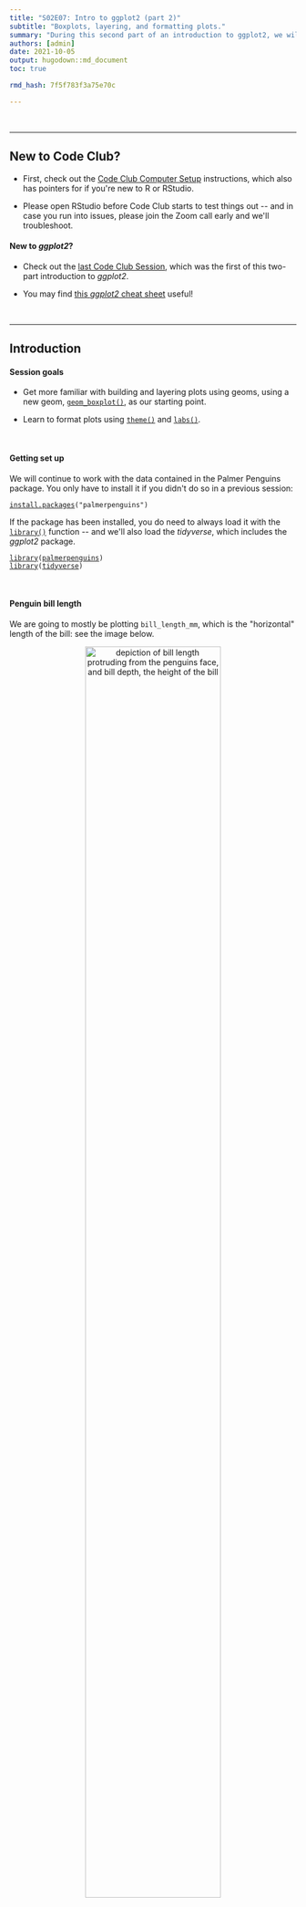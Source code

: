 ```yaml
---
title: "S02E07: Intro to ggplot2 (part 2)"
subtitle: "Boxplots, layering, and formatting plots."
summary: "During this second part of an introduction to ggplot2, we will get a better understanding of using geoms, with boxplots as an example, and will also learn about formatting and saving plots."
authors: [admin]
date: 2021-10-05
output: hugodown::md_document
toc: true

rmd_hash: 7f5f783f3a75e70c

---
```


<br>

------------------------------------------------------------------------

## New to Code Club?

-   First, check out the [Code Club Computer Setup](/codeclub-setup/) instructions, which also has pointers for if you're new to R or RStudio.

-   Please open RStudio before Code Club starts to test things out -- and in case you run into issues, please join the Zoom call early and we'll troubleshoot.

#### New to *ggplot2*?

-   Check out the [last Code Club Session](/codeclub/S02E06_ggplot2/), which was the first of this two-part introduction to *ggplot2*.

-   You may find [this *ggplot2* cheat sheet](https://github.com/rstudio/cheatsheets/blob/master/data-visualization-2.1.pdf) useful!

<br>

------------------------------------------------------------------------

## Introduction

#### Session goals

-   Get more familiar with building and layering plots using geoms, using a new geom, [`geom_boxplot()`](https://ggplot2.tidyverse.org/reference/geom_boxplot.html), as our starting point.

-   Learn to format plots using [`theme()`](https://ggplot2.tidyverse.org/reference/theme.html) and [`labs()`](https://ggplot2.tidyverse.org/reference/labs.html).

<br>

#### Getting set up

We will continue to work with the data contained in the Palmer Penguins package. You only have to install it if you didn't do so in a previous session:

<div class="highlight">

<pre class='chroma'><code class='language-r' data-lang='r'><span class='nf'><a href='https://rdrr.io/r/utils/install.packages.html'>install.packages</a></span><span class='o'>(</span><span class='s'>"palmerpenguins"</span><span class='o'>)</span></code></pre>

</div>

If the package has been installed, you do need to always load it with the [`library()`](https://rdrr.io/r/base/library.html) function -- and we'll also load the *tidyverse*, which includes the *ggplot2* package.

<div class="highlight">

<pre class='chroma'><code class='language-r' data-lang='r'><span class='kr'><a href='https://rdrr.io/r/base/library.html'>library</a></span><span class='o'>(</span><span class='nv'><a href='https://allisonhorst.github.io/palmerpenguins/'>palmerpenguins</a></span><span class='o'>)</span>
<span class='kr'><a href='https://rdrr.io/r/base/library.html'>library</a></span><span class='o'>(</span><span class='nv'><a href='https://tidyverse.tidyverse.org'>tidyverse</a></span><span class='o'>)</span></code></pre>

</div>

<br>

#### Penguin bill length

We are going to mostly be plotting `bill_length_mm`, which is the "horizontal" length of the bill: see the image below.

<figure>
<p align="center">
<img src=figs/culmen_depth.png width="75%" alt="depiction of bill length protruding from the penguins face, and bill depth, the height of the bill">
<figcaption>
Artwork by Allison Horst
</figcaption>
</p>
</figure>

<br>

------------------------------------------------------------------------

## 1 - A geom for boxplots

#### Geom recap

*ggplot2*'s "geoms" are basically plot types of which there are quite a few available (see the [cheatsheet](https://github.com/rstudio/cheatsheets/blob/master/data-visualization-2.1.pdf)). Last week, we saw two geoms: `geom_point()` to plot individual data points, and `geom_smooth()` to fit a line to data points.

While doing so, we also saw two other properties of *ggplot2* and its geoms:

-   Geoms can be layered on top of each other.

-   Geoms can simply plot the data "as is" (`geom_point()`) or can perform computations under the hood, and show the results of those computations (`geom_smooth()`).

Let's use a new geom to get a little more fluent with *ggplot2* basics.

#### Boxplots

A boxplot is a very useful type of plot that shows you the median as well as the variation of a distribution. *ggplot2* has the geom `geom_boxplot()` to create boxplots -- another example of a geom that does calculations for us prior to plotting.

Let's make a boxplot that shows the distribution of penguin bill length (column `bill_length_mm` in our `penguins` dataframe) along the y-axis -- recall that we use `aes()` to refer to a column in the data frame from which the data should be taken:

<div class="highlight">

<pre class='chroma'><code class='language-r' data-lang='r'><span class='nf'>ggplot</span><span class='o'>(</span>data <span class='o'>=</span> <span class='nv'>penguins</span><span class='o'>)</span> <span class='o'>+</span>
  <span class='nf'>geom_boxplot</span><span class='o'>(</span>mapping <span class='o'>=</span> <span class='nf'>aes</span><span class='o'>(</span>y <span class='o'>=</span> <span class='nv'>bill_length_mm</span><span class='o'>)</span><span class='o'>)</span>
<span class='c'>#&gt; Warning: Removed 2 rows containing non-finite values (stat_boxplot).</span>
</code></pre>
<img src="figs/unnamed-chunk-3-1.png" width="700px" style="display: block; margin: auto;" />

</div>

<details>
<summary>
<b>Why do we get the warning shown above?</b> (click here)
</summary>

<br>

We got the following warning:

> `#> Warning: Removed 2 rows containing non-finite values (stat_boxplot).`

We get this warning because 2 rows contain `NA`s for the variable we are plotting, `bill_length_mm`.

We could take a look at those rows as follows:

<div class="highlight">

<pre class='chroma'><code class='language-r' data-lang='r'><span class='nv'>penguins</span> <span class='o'>%&gt;%</span> <span class='nf'><a href='https://rdrr.io/r/stats/filter.html'>filter</a></span><span class='o'>(</span><span class='nf'><a href='https://rdrr.io/r/base/NA.html'>is.na</a></span><span class='o'>(</span><span class='nv'>bill_length_mm</span><span class='o'>)</span><span class='o'>)</span>
<span class='c'>#&gt; <span style='color: #555555;'># A tibble: 2 × 8</span></span>
<span class='c'>#&gt;   species island bill_length_mm bill_depth_mm flipper_length_… body_mass_g sex  </span>
<span class='c'>#&gt;   <span style='color: #555555; font-style: italic;'>&lt;fct&gt;</span>   <span style='color: #555555; font-style: italic;'>&lt;fct&gt;</span>           <span style='color: #555555; font-style: italic;'>&lt;dbl&gt;</span>         <span style='color: #555555; font-style: italic;'>&lt;dbl&gt;</span>            <span style='color: #555555; font-style: italic;'>&lt;int&gt;</span>       <span style='color: #555555; font-style: italic;'>&lt;int&gt;</span> <span style='color: #555555; font-style: italic;'>&lt;fct&gt;</span></span>
<span class='c'>#&gt; <span style='color: #555555;'>1</span> Adelie  Torge…             <span style='color: #BB0000;'>NA</span>            <span style='color: #BB0000;'>NA</span>               <span style='color: #BB0000;'>NA</span>          <span style='color: #BB0000;'>NA</span> <span style='color: #BB0000;'>NA</span>   </span>
<span class='c'>#&gt; <span style='color: #555555;'>2</span> Gentoo  Biscoe             <span style='color: #BB0000;'>NA</span>            <span style='color: #BB0000;'>NA</span>               <span style='color: #BB0000;'>NA</span>          <span style='color: #BB0000;'>NA</span> <span style='color: #BB0000;'>NA</span>   </span>
<span class='c'>#&gt; <span style='color: #555555;'># … with 1 more variable: year &lt;int&gt;</span></span></code></pre>

</div>

And we could *remove* those rows as follows, saving the results in a new dataframe:

<div class="highlight">

<pre class='chroma'><code class='language-r' data-lang='r'><span class='c'>## By negating the `is.na` condition:</span>
<span class='nv'>penguins_noNA</span> <span class='o'>&lt;-</span> <span class='nv'>penguins</span> <span class='o'>%&gt;%</span> <span class='nf'><a href='https://rdrr.io/r/stats/filter.html'>filter</a></span><span class='o'>(</span><span class='o'>!</span><span class='nf'><a href='https://rdrr.io/r/base/NA.html'>is.na</a></span><span class='o'>(</span><span class='nv'>bill_length_mm</span><span class='o'>)</span><span class='o'>)</span>

<span class='c'>## Or using the specialized `drop_na` function:</span>
<span class='nv'>penguins_noNA</span> <span class='o'>&lt;-</span> <span class='nv'>penguins</span> <span class='o'>%&gt;%</span> <span class='nf'>drop_na</span><span class='o'>(</span><span class='nv'>bill_length_mm</span><span class='o'>)</span></code></pre>

</div>

</details>
<details>
<summary>
The nitty-gritty of boxplots: what is shown exactly? (click here)
</summary>

<br>

-   Lower whisker = smallest observation greater than or equal to lower hinge - 1.5 \* IQR
-   Lower hinge/bottom line of box part of boxplot = 25% quantile
-   Middle line = median = 50% quantile
-   Upper hinge/top line of box part of boxplot = 75% quantile
-   Upper whisker = largest observation less than or equal to upper hinge + 1.5 \* IQR

</details>

<br>

That worked, but the plot shows the distribution of bill lengths across all 3 species together, which is not that informative. To separate species along the x-axis, we can map the `species` column to x:

<div class="highlight">

<pre class='chroma'><code class='language-r' data-lang='r'><span class='nf'>ggplot</span><span class='o'>(</span>data <span class='o'>=</span> <span class='nv'>penguins</span><span class='o'>)</span> <span class='o'>+</span>
  <span class='nf'>geom_boxplot</span><span class='o'>(</span>mapping <span class='o'>=</span> <span class='nf'>aes</span><span class='o'>(</span>y <span class='o'>=</span> <span class='nv'>bill_length_mm</span>, x <span class='o'>=</span> <span class='nv'>species</span><span class='o'>)</span><span class='o'>)</span>
<span class='c'>#&gt; Warning: Removed 2 rows containing non-finite values (stat_boxplot).</span>
</code></pre>
<img src="figs/unnamed-chunk-6-1.png" width="700px" style="display: block; margin: auto;" />

</div>

Great! We can see, at a glance, that Adelie Penguins tend to have considerably shorter bills than the other two species. Chinstrap's bills are just a bit longer than those of Gentoos, but the longest-billed bird is a Gentoo.

<br>

------------------------------------------------------------------------

## 2 - Adding a plot layer

To get an even better sense of the distribution of bill lengths, and also of our sample sizes, we may want to add the raw data points to our boxplot using `geom_point()`.

(You may have noticed that in the previous plot, a Gentoo Penguin outlier was shown as a point. To prevent plotting that point twice, we will add `outlier.shape = NA` to the boxplot call, a somewhat roundabout way of saying that we don't want to plot outliers.)

<div class="highlight">

<pre class='chroma'><code class='language-r' data-lang='r'><span class='nf'>ggplot</span><span class='o'>(</span>data <span class='o'>=</span> <span class='nv'>penguins</span><span class='o'>)</span> <span class='o'>+</span>
  <span class='nf'>geom_boxplot</span><span class='o'>(</span>mapping <span class='o'>=</span> <span class='nf'>aes</span><span class='o'>(</span>y <span class='o'>=</span> <span class='nv'>bill_length_mm</span>, x <span class='o'>=</span> <span class='nv'>species</span><span class='o'>)</span>,
               outlier.shape <span class='o'>=</span> <span class='kc'>NA</span><span class='o'>)</span> <span class='o'>+</span>
  <span class='nf'>geom_point</span><span class='o'>(</span><span class='o'>)</span>
<span class='c'>#&gt; Warning: Removed 2 rows containing non-finite values (stat_boxplot).</span>
<span class='c'>#&gt; Error: geom_point requires the following missing aesthetics: x and y</span></code></pre>

</div>

Why did this not work?

We had previously species the aesthetics mapping inside the `geom_boxplot()` call -- that is, we set it for that geom only ("local aesthetics") and not for the entire plot ("global aesthetics"). To add a `geom_point()` layer with the same aesthetics, we can do one of two things:

-   Set the aesthetic mapping globally, i.e. inside the `ggplot()` call, or
-   Set a local aesthetic mapping *also* inside `geom_point()`.

Let's do the former, so we are not repeating ourselves:

<div class="highlight">

<pre class='chroma'><code class='language-r' data-lang='r'><span class='nf'>ggplot</span><span class='o'>(</span>data <span class='o'>=</span> <span class='nv'>penguins</span>,
       mapping <span class='o'>=</span> <span class='nf'>aes</span><span class='o'>(</span>y <span class='o'>=</span> <span class='nv'>bill_length_mm</span>, x <span class='o'>=</span> <span class='nv'>species</span><span class='o'>)</span><span class='o'>)</span> <span class='o'>+</span>
  <span class='nf'>geom_boxplot</span><span class='o'>(</span>outlier.shape <span class='o'>=</span> <span class='kc'>NA</span><span class='o'>)</span> <span class='o'>+</span>
  <span class='nf'>geom_point</span><span class='o'>(</span><span class='o'>)</span>
<span class='c'>#&gt; Warning: Removed 2 rows containing non-finite values (stat_boxplot).</span>
<span class='c'>#&gt; Warning: Removed 2 rows containing missing values (geom_point).</span>
</code></pre>
<img src="figs/unnamed-chunk-8-1.png" width="700px" style="display: block; margin: auto;" />

</div>

This doesn't look too good because many of the points are plotted on top of each other. We can use a few arguments to `geom_point()` to make some changes:

-   Add `position = "jitter"` to the `geom_point()` call to introduce a small amount of randomness to our points to make us able to see them better.

-   Add `size = 1` to make the point size a little smaller (1.5 is the default).

<div class="highlight">

<pre class='chroma'><code class='language-r' data-lang='r'><span class='nf'>ggplot</span><span class='o'>(</span>data <span class='o'>=</span> <span class='nv'>penguins</span>,
       mapping <span class='o'>=</span> <span class='nf'>aes</span><span class='o'>(</span>y <span class='o'>=</span> <span class='nv'>bill_length_mm</span>, x <span class='o'>=</span> <span class='nv'>species</span><span class='o'>)</span><span class='o'>)</span> <span class='o'>+</span>
  <span class='nf'>geom_boxplot</span><span class='o'>(</span>outlier.shape <span class='o'>=</span> <span class='kc'>NA</span><span class='o'>)</span> <span class='o'>+</span>
  <span class='nf'>geom_point</span><span class='o'>(</span>position <span class='o'>=</span> <span class='s'>"jitter"</span>, size <span class='o'>=</span> <span class='m'>1</span><span class='o'>)</span>
<span class='c'>#&gt; Warning: Removed 2 rows containing non-finite values (stat_boxplot).</span>
<span class='c'>#&gt; Warning: Removed 2 rows containing missing values (geom_point).</span>
</code></pre>
<img src="figs/unnamed-chunk-9-1.png" width="700px" style="display: block; margin: auto;" />

</div>

Note that `position = "jitter"` and `size = 1` are *not* specified as mappings (i.e., not inside `mapping = aes()`): here, we are not mapping data to the plot, but are just changing some "settings".

<div class="alert alert-note">

<div>

Because jittering is so common, there is also a specialized jittering geom available: `geom_jitter()` is shorthand for `geom_point(position = "jitter")`.

So, we could have also used the following code to create the same plot:

<div class="highlight">

<pre class='chroma'><code class='language-r' data-lang='r'><span class='nf'>ggplot</span><span class='o'>(</span>data <span class='o'>=</span> <span class='nv'>penguins</span>,
       mapping <span class='o'>=</span> <span class='nf'>aes</span><span class='o'>(</span>y <span class='o'>=</span> <span class='nv'>bill_length_mm</span>, x <span class='o'>=</span> <span class='nv'>species</span><span class='o'>)</span><span class='o'>)</span> <span class='o'>+</span>
  <span class='nf'>geom_boxplot</span><span class='o'>(</span>outlier.shape <span class='o'>=</span> <span class='kc'>NA</span><span class='o'>)</span> <span class='o'>+</span>
  <span class='nf'>geom_jitter</span><span class='o'>(</span>size <span class='o'>=</span> <span class='m'>1</span><span class='o'>)</span></code></pre>

</div>

</div>

</div>

<br>

------------------------------------------------------------------------

## Breakout Rooms I

<div class="puzzle">
<div>

### Exercise 1

-   Run the code below and figure out what the problem is.  
    (And why do you think *ggplot2* creates a legend with the item "blue", instead of throwing an error?)

-   Modify the code to get the originally intended effect: blue points.

<div class="highlight">

<pre class='chroma'><code class='language-r' data-lang='r'><span class='nf'>ggplot</span><span class='o'>(</span>data <span class='o'>=</span> <span class='nv'>penguins</span>,
       <span class='nf'>aes</span><span class='o'>(</span>y <span class='o'>=</span> <span class='nv'>bill_length_mm</span>, x <span class='o'>=</span> <span class='nv'>species</span><span class='o'>)</span><span class='o'>)</span> <span class='o'>+</span>
  <span class='nf'>geom_boxplot</span><span class='o'>(</span>outlier.shape <span class='o'>=</span> <span class='kc'>NA</span><span class='o'>)</span> <span class='o'>+</span>
  <span class='nf'>geom_point</span><span class='o'>(</span>mapping <span class='o'>=</span> <span class='nf'>aes</span><span class='o'>(</span>color <span class='o'>=</span> <span class='s'>"blue"</span><span class='o'>)</span>,
             position <span class='o'>=</span> <span class='s'>"jitter"</span><span class='o'>)</span></code></pre>

</div>

<details>
<summary>
Hints (click here)
</summary>

<br>

-   Here is the botched plot:

<div class="highlight">

<pre class='chroma'><code class='language-r' data-lang='r'><span class='nf'>ggplot</span><span class='o'>(</span>data <span class='o'>=</span> <span class='nv'>penguins</span>,
       <span class='nf'>aes</span><span class='o'>(</span>y <span class='o'>=</span> <span class='nv'>bill_length_mm</span>, x <span class='o'>=</span> <span class='nv'>species</span><span class='o'>)</span><span class='o'>)</span> <span class='o'>+</span>
  <span class='nf'>geom_boxplot</span><span class='o'>(</span>outlier.shape <span class='o'>=</span> <span class='kc'>NA</span><span class='o'>)</span> <span class='o'>+</span>
  <span class='nf'>geom_point</span><span class='o'>(</span>mapping <span class='o'>=</span> <span class='nf'>aes</span><span class='o'>(</span>color <span class='o'>=</span> <span class='s'>"blue"</span><span class='o'>)</span>,
             position <span class='o'>=</span> <span class='s'>"jitter"</span><span class='o'>)</span>
<span class='c'>#&gt; Warning: Removed 2 rows containing non-finite values (stat_boxplot).</span>
<span class='c'>#&gt; Warning: Removed 2 rows containing missing values (geom_point).</span>
</code></pre>
<img src="figs/unnamed-chunk-12-1.png" width="700px" style="display: block; margin: auto;" />

</div>

-   Should `color = "blue"` be a mapping, that is, should it be part of the `mapping = aes()` argument?

</details>
<details>
<summary>
Solution (click here)
</summary>

<br>

-   **The problem with the original code** is that `color = "blue"` should *not* be a mapping.

-   **Why *ggplot2* does not throw an error:** the `mapping` argument is used to map data to an aesthetic like point color. Normally, that data is a column in the dataframe, but because the code quotes "blue" (`color = "blue"` instead of `color = blue`), *ggplot2* does not assume it is a column and instead creates a variable on the fly that just contains the value "blue".

-   **The correct code to color points blue**:

<div class="highlight">

<pre class='chroma'><code class='language-r' data-lang='r'><span class='nf'>ggplot</span><span class='o'>(</span>data <span class='o'>=</span> <span class='nv'>penguins</span>,
       mapping <span class='o'>=</span> <span class='nf'>aes</span><span class='o'>(</span>y <span class='o'>=</span> <span class='nv'>bill_length_mm</span>, x <span class='o'>=</span> <span class='nv'>species</span><span class='o'>)</span><span class='o'>)</span> <span class='o'>+</span>
  <span class='nf'>geom_boxplot</span><span class='o'>(</span>outlier.shape <span class='o'>=</span> <span class='kc'>NA</span><span class='o'>)</span> <span class='o'>+</span>
  <span class='nf'>geom_point</span><span class='o'>(</span>color <span class='o'>=</span> <span class='s'>"blue"</span>,
             position <span class='o'>=</span> <span class='s'>"jitter"</span><span class='o'>)</span>
<span class='c'>#&gt; Warning: Removed 2 rows containing non-finite values (stat_boxplot).</span>
<span class='c'>#&gt; Warning: Removed 2 rows containing missing values (geom_point).</span>
</code></pre>
<img src="figs/unnamed-chunk-13-1.png" width="700px" style="display: block; margin: auto;" />

</div>

</div>
</div>

<br>

<div class="puzzle">

<div>

### Exercise 2

Violin plots are somewhat similar to boxplots, but show a density distribution. Using Google, find out which *ggplot2* geom creates a violin plot, and then make one plotting bill length by species like we have done for boxplots.

<details>
<summary>
Hints (click here)
</summary>

<br>

-   `geom_violin()` is the geom that creates violin plots.

-   Other than the geom function, you can leave the code the same as in the previous examples.

</details>
<details>
<summary>
Solution (click here)
</summary>

<br>

<div class="highlight">

<pre class='chroma'><code class='language-r' data-lang='r'><span class='nf'>ggplot</span><span class='o'>(</span>data <span class='o'>=</span> <span class='nv'>penguins</span>,
       mapping <span class='o'>=</span> <span class='nf'>aes</span><span class='o'>(</span>y <span class='o'>=</span> <span class='nv'>bill_length_mm</span>, x <span class='o'>=</span> <span class='nv'>species</span><span class='o'>)</span><span class='o'>)</span> <span class='o'>+</span>
  <span class='nf'>geom_violin</span><span class='o'>(</span><span class='o'>)</span>
<span class='c'>#&gt; Warning: Removed 2 rows containing non-finite values (stat_ydensity).</span>
</code></pre>
<img src="figs/unnamed-chunk-14-1.png" width="700px" style="display: block; margin: auto;" />

</div>

</details>

<br>

</div>

</div>

<br>

------------------------------------------------------------------------

## 3 - Intro to formatting plots

So far, we have mostly been concerned with *what* we are plotting, and haven't paid much attention to how our plot looks. But I, for one, dislike that gray background to the plot, and perhaps the axis labels are a little small?

*ggplot2* offers *many* options to modify the look of our plot. There are so many that it isn't really possible to remember even the majority of them. Therefore, even for daily users of *ggplot2*, creating a publication-ready figure will usually involve some Googling or checking the [ggplot2 documentation](https://ggplot2.tidyverse.org/).

Let's have a look at some of the most commonly used options to change the look of *ggplot2* plots.

#### A starting plot

We'll start with the following plot, similar to one we have created before:

<div class="highlight">

<pre class='chroma'><code class='language-r' data-lang='r'><span class='nf'>ggplot</span><span class='o'>(</span>data <span class='o'>=</span> <span class='nv'>penguins</span>,
       mapping <span class='o'>=</span> <span class='nf'>aes</span><span class='o'>(</span>x <span class='o'>=</span> <span class='nv'>species</span>, y <span class='o'>=</span> <span class='nv'>bill_length_mm</span><span class='o'>)</span><span class='o'>)</span> <span class='o'>+</span>
  <span class='nf'>geom_boxplot</span><span class='o'>(</span>outlier.shape <span class='o'>=</span> <span class='kc'>NA</span><span class='o'>)</span> <span class='o'>+</span>
  <span class='nf'>geom_point</span><span class='o'>(</span>position <span class='o'>=</span> <span class='s'>"jitter"</span>, size <span class='o'>=</span> <span class='m'>1</span>, color <span class='o'>=</span> <span class='s'>"grey70"</span><span class='o'>)</span>
<span class='c'>#&gt; Warning: Removed 2 rows containing non-finite values (stat_boxplot).</span>
<span class='c'>#&gt; Warning: Removed 2 rows containing missing values (geom_point).</span>
</code></pre>
<img src="figs/unnamed-chunk-15-1.png" width="700px" style="display: block; margin: auto;" />

</div>

(Note the addition of `color = "grey70"` to make the points less dominant in the plot.  
See [this PDF for an overview of named colors in R](http://www.stat.columbia.edu/~tzheng/files/Rcolor.pdf).)

<br>

------------------------------------------------------------------------

## 4 - Formatting with `theme()` and more

The quickest way to modify the overall look and feel of our plot is by using a different "complete theme". The default theme is `theme_gray()`, which comes with that gray background and many other settings that control what the plot looks like.

The *ggplot2* documentation has [a list of complete themes](https://ggplot2.tidyverse.org/reference/ggtheme.html) that shows you what they look like.

Let's switch to a different theme, `theme_classic()`, for our penguin boxplot:

<div class="highlight">

<pre class='chroma'><code class='language-r' data-lang='r'><span class='nf'>ggplot</span><span class='o'>(</span>data <span class='o'>=</span> <span class='nv'>penguins</span>,
       mapping <span class='o'>=</span> <span class='nf'>aes</span><span class='o'>(</span>x <span class='o'>=</span> <span class='nv'>species</span>, y <span class='o'>=</span> <span class='nv'>bill_length_mm</span><span class='o'>)</span><span class='o'>)</span> <span class='o'>+</span>
  <span class='nf'>geom_boxplot</span><span class='o'>(</span>outlier.shape <span class='o'>=</span> <span class='kc'>NA</span><span class='o'>)</span> <span class='o'>+</span>
  <span class='nf'>geom_point</span><span class='o'>(</span>position <span class='o'>=</span> <span class='s'>"jitter"</span>, size <span class='o'>=</span> <span class='m'>1</span>, color <span class='o'>=</span> <span class='s'>"grey70"</span><span class='o'>)</span> <span class='o'>+</span>
  <span class='nf'>theme_classic</span><span class='o'>(</span><span class='o'>)</span>
<span class='c'>#&gt; Warning: Removed 2 rows containing non-finite values (stat_boxplot).</span>
<span class='c'>#&gt; Warning: Removed 2 rows containing missing values (geom_point).</span>
</code></pre>
<img src="figs/unnamed-chunk-16-1.png" width="700px" style="display: block; margin: auto;" />

</div>

These complete theme functions (`theme_<theme-name>`) also take a few arguments --  
`base_size` is very useful if we want to simultaneously change the size of all text labels:

<div class="highlight">

<pre class='chroma'><code class='language-r' data-lang='r'><span class='nf'>ggplot</span><span class='o'>(</span>data <span class='o'>=</span> <span class='nv'>penguins</span>,
       mapping <span class='o'>=</span> <span class='nf'>aes</span><span class='o'>(</span>x <span class='o'>=</span> <span class='nv'>species</span>, y <span class='o'>=</span> <span class='nv'>bill_length_mm</span><span class='o'>)</span><span class='o'>)</span> <span class='o'>+</span>
  <span class='nf'>geom_boxplot</span><span class='o'>(</span>outlier.shape <span class='o'>=</span> <span class='kc'>NA</span><span class='o'>)</span> <span class='o'>+</span>
  <span class='nf'>geom_point</span><span class='o'>(</span>position <span class='o'>=</span> <span class='s'>"jitter"</span>, size <span class='o'>=</span> <span class='m'>1</span>, color <span class='o'>=</span> <span class='s'>"grey70"</span><span class='o'>)</span> <span class='o'>+</span>
  <span class='nf'>theme_classic</span><span class='o'>(</span>base_size <span class='o'>=</span> <span class='m'>14</span><span class='o'>)</span>
<span class='c'>#&gt; Warning: Removed 2 rows containing non-finite values (stat_boxplot).</span>
<span class='c'>#&gt; Warning: Removed 2 rows containing missing values (geom_point).</span>
</code></pre>
<img src="figs/unnamed-chunk-17-1.png" width="700px" style="display: block; margin: auto;" />

</div>

This retains the relative sizes of different labels. For instance, note that in both plots, the "axis titles" (`species` on x, `bill_lenth_mm` on y) are larger than the "axis text" (the labels at the tick marks).

If we wanted to change individual theme components like those, we would need to use the `theme()` function (check [its documentation page](https://ggplot2.tidyverse.org/reference/theme.html) to see the many possible arguments).

For example, to make axis titles and axis text/labels the same size:

<div class="highlight">

<pre class='chroma'><code class='language-r' data-lang='r'><span class='nf'>ggplot</span><span class='o'>(</span>data <span class='o'>=</span> <span class='nv'>penguins</span>,
       mapping <span class='o'>=</span> <span class='nf'>aes</span><span class='o'>(</span>x <span class='o'>=</span> <span class='nv'>species</span>, y <span class='o'>=</span> <span class='nv'>bill_length_mm</span><span class='o'>)</span><span class='o'>)</span> <span class='o'>+</span>
  <span class='nf'>geom_boxplot</span><span class='o'>(</span>outlier.shape <span class='o'>=</span> <span class='kc'>NA</span><span class='o'>)</span> <span class='o'>+</span>
  <span class='nf'>geom_point</span><span class='o'>(</span>position <span class='o'>=</span> <span class='s'>"jitter"</span>, size <span class='o'>=</span> <span class='m'>1</span>, color <span class='o'>=</span> <span class='s'>"grey70"</span><span class='o'>)</span> <span class='o'>+</span>
  <span class='nf'>theme_classic</span><span class='o'>(</span>base_size <span class='o'>=</span> <span class='m'>14</span><span class='o'>)</span> <span class='o'>+</span>
  <span class='nf'>theme</span><span class='o'>(</span>axis.text <span class='o'>=</span> <span class='nf'>element_text</span><span class='o'>(</span>size <span class='o'>=</span> <span class='m'>14</span><span class='o'>)</span>,
        axis.title <span class='o'>=</span> <span class='nf'>element_text</span><span class='o'>(</span>size <span class='o'>=</span> <span class='m'>14</span><span class='o'>)</span><span class='o'>)</span>
<span class='c'>#&gt; Warning: Removed 2 rows containing non-finite values (stat_boxplot).</span>
<span class='c'>#&gt; Warning: Removed 2 rows containing missing values (geom_point).</span>
</code></pre>
<img src="figs/unnamed-chunk-18-1.png" width="700px" style="display: block; margin: auto;" />

</div>

<br>

------------------------------------------------------------------------

## 5 - Adding labels to our plot

Right now, the axis titles are simply the names of the columns that we used in the mapping. The y-axis title in particular (`bill_length_mm`) could be improved. We might also want to add a title and even a subtitle to our plot.

We can do all of this with the `labs()` function as follows:

<div class="highlight">

<pre class='chroma'><code class='language-r' data-lang='r'><span class='nf'>ggplot</span><span class='o'>(</span>data <span class='o'>=</span> <span class='nv'>penguins</span>,
       mapping <span class='o'>=</span> <span class='nf'>aes</span><span class='o'>(</span>x <span class='o'>=</span> <span class='nv'>species</span>, y <span class='o'>=</span> <span class='nv'>bill_length_mm</span><span class='o'>)</span><span class='o'>)</span> <span class='o'>+</span>
  <span class='nf'>geom_boxplot</span><span class='o'>(</span>outlier.shape <span class='o'>=</span> <span class='kc'>NA</span><span class='o'>)</span> <span class='o'>+</span>
  <span class='nf'>geom_point</span><span class='o'>(</span>position <span class='o'>=</span> <span class='s'>"jitter"</span>, size <span class='o'>=</span> <span class='m'>1</span>, color <span class='o'>=</span> <span class='s'>"grey70"</span><span class='o'>)</span> <span class='o'>+</span>
  <span class='nf'>theme_classic</span><span class='o'>(</span>base_size <span class='o'>=</span> <span class='m'>14</span><span class='o'>)</span> <span class='o'>+</span>
  <span class='nf'>labs</span><span class='o'>(</span>title <span class='o'>=</span> <span class='s'>"Penguin Bill Length by Species and Sex"</span>,
       subtitle <span class='o'>=</span> <span class='s'>"Collected at Palmer Station, Antarctica"</span>,
       x <span class='o'>=</span> <span class='s'>"Penguin Species"</span>,     <span class='c'># x-axis label</span>
       y <span class='o'>=</span> <span class='s'>"Bill length (mm)"</span><span class='o'>)</span>    <span class='c'># y-axis label</span>
<span class='c'>#&gt; Warning: Removed 2 rows containing non-finite values (stat_boxplot).</span>
<span class='c'>#&gt; Warning: Removed 2 rows containing missing values (geom_point).</span>
</code></pre>
<img src="figs/unnamed-chunk-19-1.png" width="700px" style="display: block; margin: auto;" />

</div>

------------------------------------------------------------------------

## Breakout Rooms II

<div class="puzzle">

<div>

### Exercise 3

-   Modify the code used to produce the last plot (just above this exercise) to try several of the themes from the [list of complete themes](https://ggplot2.tidyverse.org/reference/ggtheme.html). Any preferences?

The [list of complete themes](https://ggplot2.tidyverse.org/reference/ggtheme.html) also shows that these functions have a few more arguments than the `base_size` one we explored.

-   Bonus: Change the `base_line_size`. What does it do?

-   Bonus (**may not work out of the box on Windows**): Using a different font family can nicely shake things up -- this is the `base_family` argument. Most standard font family names (e.g. see [this list](https://www.w3.org/Style/Examples/007/fonts.en.html)) should work. For instance, you can try `Optima`, `Verdana`, `Times New Roman`, `Courier`, or `cursive`.

<details>
<summary>
Example solution (click here)
</summary>

<br>

<div class="highlight">

<pre class='chroma'><code class='language-r' data-lang='r'><span class='nf'>ggplot</span><span class='o'>(</span>data <span class='o'>=</span> <span class='nv'>penguins</span>,
       mapping <span class='o'>=</span> <span class='nf'>aes</span><span class='o'>(</span>x <span class='o'>=</span> <span class='nv'>species</span>, y <span class='o'>=</span> <span class='nv'>bill_length_mm</span><span class='o'>)</span><span class='o'>)</span> <span class='o'>+</span>
  <span class='nf'>geom_boxplot</span><span class='o'>(</span>outlier.shape <span class='o'>=</span> <span class='kc'>NA</span><span class='o'>)</span> <span class='o'>+</span>
  <span class='nf'>geom_point</span><span class='o'>(</span>position <span class='o'>=</span> <span class='s'>"jitter"</span>, size <span class='o'>=</span> <span class='m'>1</span>, color <span class='o'>=</span> <span class='s'>"grey70"</span><span class='o'>)</span> <span class='o'>+</span>
  <span class='nf'>theme_classic</span><span class='o'>(</span>base_size <span class='o'>=</span> <span class='m'>14</span>,
                base_line_size <span class='o'>=</span> <span class='m'>1</span>,
                base_family <span class='o'>=</span> <span class='s'>"Optima"</span><span class='o'>)</span> <span class='o'>+</span>
  <span class='nf'>labs</span><span class='o'>(</span>title <span class='o'>=</span> <span class='s'>"Penguin Bill Length by Species and Sex"</span>,
       subtitle <span class='o'>=</span> <span class='s'>"Collected at Palmer Station, Antarctica"</span>,
       x <span class='o'>=</span> <span class='s'>"Penguin Species"</span>,     <span class='c'># x-axis label</span>
       y <span class='o'>=</span> <span class='s'>"Bill length (mm)"</span><span class='o'>)</span>    <span class='c'># y-axis label</span>
<span class='c'>#&gt; Warning: Removed 2 rows containing non-finite values (stat_boxplot).</span>
<span class='c'>#&gt; Warning: Removed 2 rows containing missing values (geom_point).</span>
</code></pre>
<img src="figs/unnamed-chunk-20-1.png" width="700px" style="display: block; margin: auto;" />

</div>

</details>

<br>

</div>

</div>

<br>

<div class="puzzle">

<div>

### Exercise 4

-   Modify your code from Exercise 3 (or the code used to produce the last plot above Exercise 3) to color the jittered points, but not the boxplots, according to sex.

As we also saw last week, a legend should have automatically appeared when mapping color to a variable. What if we wanted to move the legend from the right to the top of the plot?

-   Scroll through the [`theme()` documentation](https://ggplot2.tidyverse.org/reference/theme.html) and try and find the argument that controls the position of the legend. Then, use this argument to move the legend to the top.

<details>
<summary>
Hints (click here)
</summary>

<br>

-   To color points by sex, but not modify the boxplots, use the `mapping = aes()` argument inside the `geom_point()` call instead of inside the `ggplot()` call.

-   To move the legend, use the `legend.position` argument of `theme()`.

</details>
<details>
<summary>
Solution (click here)
</summary>

<br>

-   Color points by sex:

<div class="highlight">

<pre class='chroma'><code class='language-r' data-lang='r'><span class='nf'>ggplot</span><span class='o'>(</span>data <span class='o'>=</span> <span class='nv'>penguins</span>,
       mapping <span class='o'>=</span> <span class='nf'>aes</span><span class='o'>(</span>x <span class='o'>=</span> <span class='nv'>species</span>, y <span class='o'>=</span> <span class='nv'>bill_length_mm</span><span class='o'>)</span><span class='o'>)</span> <span class='o'>+</span>
  <span class='nf'>geom_boxplot</span><span class='o'>(</span>outlier.shape <span class='o'>=</span> <span class='kc'>NA</span><span class='o'>)</span> <span class='o'>+</span>
  <span class='nf'>geom_point</span><span class='o'>(</span>position <span class='o'>=</span> <span class='s'>"jitter"</span>, size <span class='o'>=</span> <span class='m'>1</span>,
             mapping <span class='o'>=</span> <span class='nf'>aes</span><span class='o'>(</span>color <span class='o'>=</span> <span class='nv'>sex</span><span class='o'>)</span><span class='o'>)</span> <span class='o'>+</span>
  <span class='nf'>theme_classic</span><span class='o'>(</span>base_size <span class='o'>=</span> <span class='m'>14</span><span class='o'>)</span> <span class='o'>+</span>
  <span class='nf'>labs</span><span class='o'>(</span>title <span class='o'>=</span> <span class='s'>"Penguin Bill Length by Species and Sex"</span>,
       subtitle <span class='o'>=</span> <span class='s'>"Collected at Palmer Station, Antarctica"</span>,
       x <span class='o'>=</span> <span class='s'>"Penguin Species"</span>,     <span class='c'># x-axis label</span>
       y <span class='o'>=</span> <span class='s'>"Bill length (mm)"</span><span class='o'>)</span>    <span class='c'># y-axis label</span>
<span class='c'>#&gt; Warning: Removed 2 rows containing non-finite values (stat_boxplot).</span>
<span class='c'>#&gt; Warning: Removed 2 rows containing missing values (geom_point).</span>
</code></pre>
<img src="figs/unnamed-chunk-21-1.png" width="700px" style="display: block; margin: auto;" />

</div>

-   Move the legend to the top:

<div class="highlight">

<pre class='chroma'><code class='language-r' data-lang='r'><span class='nf'>ggplot</span><span class='o'>(</span>data <span class='o'>=</span> <span class='nv'>penguins</span>,
       mapping <span class='o'>=</span> <span class='nf'>aes</span><span class='o'>(</span>x <span class='o'>=</span> <span class='nv'>species</span>, y <span class='o'>=</span> <span class='nv'>bill_length_mm</span><span class='o'>)</span><span class='o'>)</span> <span class='o'>+</span>
  <span class='nf'>geom_boxplot</span><span class='o'>(</span>outlier.shape <span class='o'>=</span> <span class='kc'>NA</span><span class='o'>)</span> <span class='o'>+</span>
  <span class='nf'>geom_point</span><span class='o'>(</span>position <span class='o'>=</span> <span class='s'>"jitter"</span>, size <span class='o'>=</span> <span class='m'>1</span>,
             mapping <span class='o'>=</span> <span class='nf'>aes</span><span class='o'>(</span>color <span class='o'>=</span> <span class='nv'>sex</span><span class='o'>)</span><span class='o'>)</span> <span class='o'>+</span>
  <span class='nf'>theme_classic</span><span class='o'>(</span>base_size <span class='o'>=</span> <span class='m'>14</span><span class='o'>)</span> <span class='o'>+</span>
  <span class='nf'>theme</span><span class='o'>(</span>legend.position <span class='o'>=</span> <span class='s'>"top"</span><span class='o'>)</span> <span class='o'>+</span>
  <span class='nf'>labs</span><span class='o'>(</span>title <span class='o'>=</span> <span class='s'>"Penguin Bill Length by Species and Sex"</span>,
       subtitle <span class='o'>=</span> <span class='s'>"Collected at Palmer Station, Antarctica"</span>,
       x <span class='o'>=</span> <span class='s'>"Penguin Species"</span>,     <span class='c'># x-axis label</span>
       y <span class='o'>=</span> <span class='s'>"Bill length (mm)"</span><span class='o'>)</span>    <span class='c'># y-axis label</span>
<span class='c'>#&gt; Warning: Removed 2 rows containing non-finite values (stat_boxplot).</span>
<span class='c'>#&gt; Warning: Removed 2 rows containing missing values (geom_point).</span>
</code></pre>
<img src="figs/unnamed-chunk-22-1.png" width="700px" style="display: block; margin: auto;" />

</div>

</details>

<br>

</div>

</div>

<br>

